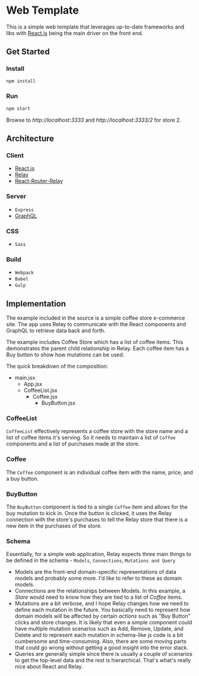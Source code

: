 # Web Template
This is a simple web template that leverages up-to-date frameworks and libs with [React.js](https://facebook.github.io/react) being the main driver on the front end.

## Get Started
### Install
```javascript
npm install
```

### Run
```javascript
npm start
```
Browse to *http://localhost:3333* and *http://localhost:3333/2* for store 2.

## Architecture
### Client
* [React.js](https://facebook.github.io/react)
* [Relay](https://facebook.github.io/relay/)
* [React-Router-Relay](https://github.com/relay-tools/react-router-relay)

### Server
* `Express`
* [GraphQL](https://facebook.github.io/graphql/)


### CSS
* `Sass`


### Build
* `Webpack`
* `Babel`
* `Gulp`

## Implementation

The example included in the source is a simple coffee store e-commerce site. The app uses Relay to communicate with the React components and GraphQL to retrieve data back and forth.

The example includes Coffee Store which has a list of coffee items. This demonstrates the parent child relationship in Relay. Each coffee item has a Buy button to show how mutations can be used.

The quick breakdown of the composition:
- main.jsx
  - App.jsx
  - CoffeeList.jsx
    - Coffee.jsx
      - BuyButton.jsx

### CoffeeList
`CoffeeList` effectively represents a coffee store with the store name and a list of coffee items it's serving. So it needs to maintain a list of `Coffee` components and a list of purchases made at the store.

### Coffee
The `Coffee` component is an individual coffee item with the name, price, and a buy button.

### BuyButton
The `BuyButton` component is tied to a single `Coffee` item and allows for the buy mutation to kick in. Once the button is clicked, it uses the Relay connection with the store's purchases to tell the Relay store that there is a new item in the purchases of the store.

### Schema
Essentially, for a simple web application, Relay expects three main things to be defined in the schema - `Models`, `Connections`, `Mutations and Query`

* Models are the front-end domain-specific representations of data models and probably some more. I'd like to refer to these as domain models.
* Connections are the relationships between Models. In this example, a *Store* would need to know how they are tied to a list of *Coffee* items.
* Mutations are a bit verbose, and I hope Relay changes how we need to define each mutation in the future. You basically need to represent how domain models will be affected by certain *actions* such as "Buy Button" clicks and store changes. It is likely that even a simple component could have multiple mutation scenarios such as Add, Remove, Update, and Delete and to represent each mutation in schema-like js code is a bit cumbersome and time-consuming. Also, there are some moving parts that could go wrong without getting a good insight into the error stack.
* Queries are generally simple since there is usually a couple of scenarios to get the top-level data and the rest is hierarchical. That's what's really nice about React and Relay.
